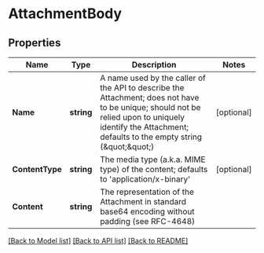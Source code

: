 # AttachmentBody

## Properties
Name | Type | Description | Notes
------------ | ------------- | ------------- | -------------
**Name** | **string** | A name used by the caller of the API to describe the Attachment; does not have to be unique; should not be relied upon to uniquely identify the Attachment; defaults to the empty string (\&quot;\&quot;) | [optional] 
**ContentType** | **string** | The media type (a.k.a. MIME type) of the content; defaults to &#39;application/x-binary&#39; | [optional] 
**Content** | **string** | The representation of the Attachment in standard base64 encoding without padding (see RFC-4648) | 

[[Back to Model list]](../README.md#documentation-for-models) [[Back to API list]](../README.md#documentation-for-api-endpoints) [[Back to README]](../README.md)


